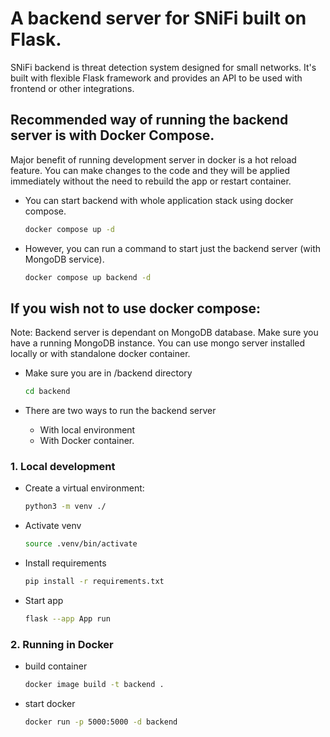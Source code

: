 # A backend server for SNiFi built on Flask.

SNiFi backend is threat detection system designed for small networks. It's built with flexible Flask framework and provides an API to be used with frontend or other integrations.

## Recommended way of running the backend server is with Docker Compose.

Major benefit of running development server in docker is a hot reload feature. You can make changes to the code and they will be applied immediately without the need to rebuild the app or restart container.

* You can start backend with whole application stack using docker compose.

    ```bash
    docker compose up -d
    ```

* However, you can run a command to start just the backend server (with MongoDB service).

    ```bash
    docker compose up backend -d
    ```

## If you wish not to use docker compose:

Note: Backend server is dependant on MongoDB database. Make sure you have a running MongoDB instance. You can use mongo server installed locally or with standalone docker container.

* Make sure you are in /backend directory

    ```bash
    cd backend
    ```

* There are two ways to run the backend server 
  * With local environment
  * With Docker container.

### 1. Local development

* Create a virtual environment:

    ```bash
    python3 -m venv ./
    ```

* Activate venv

    ```bash
    source .venv/bin/activate
    ```

* Install requirements

    ```bash
    pip install -r requirements.txt
    ```

* Start app

    ```bash
    flask --app App run
    ```

### 2. Running in Docker

* build container

    ```bash
    docker image build -t backend . 
    ```

* start docker

    ```bash
    docker run -p 5000:5000 -d backend 
    ```